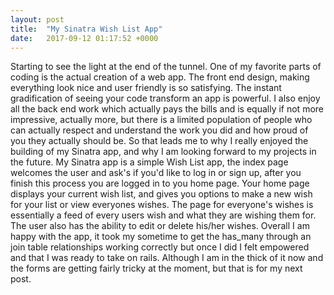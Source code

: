 ```yaml
---
layout: post
title:  "My Sinatra Wish List App"
date:   2017-09-12 01:17:52 +0000
---
```



Starting to see the light at the end of the tunnel. One of my favorite parts of coding is the actual creation of a web app. The front end design, making everything look nice and user friendly is so satisfying. The instant gradification of seeing your code transform an app is powerful. I also enjoy all the back end work which actually pays the bills and is equally if not more impressive, actually more, but there is a limited population of people who can actually respect and understand the work you did and how proud of you they actually should be. So that leads me to why I really enjoyed the building of my Sinatra app, and why I am looking forward to my projects in the future. My Sinatra app is a simple Wish List app, the index page welcomes the user and ask's if you'd like to log in or sign up, after you finish this process you are logged in to you home page. Your home page displays your current wish list, and gives you options to make a new wish for your list or view everyones wishes. The page for everyone's wishes is essentially a feed of every users wish and what they are wishing them for. The user also has the ability to edit or delete his/her wishes. Overall I am happy with the app, it took my sometime to get the has_many through an join table relationships working correctly but once I did I felt empowered and that I was ready to take on rails. Although I am in the thick of it now and the forms are getting fairly tricky at the moment, but that is for my next post.
